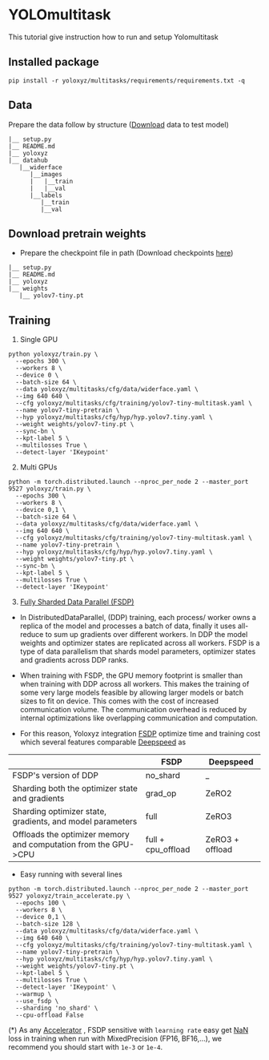 # YOLOmultitask
This tutorial give instruction how to run and setup Yolomultitask

## Installed package
```
pip install -r yoloxyz/multitasks/requirements/requirements.txt -q
```

## Data
Prepare the data follow by structure ([Download](https://drive.google.com/drive/folders/1vjAJUxpThYOlOp4bSLDg6rFZyYd4ZsHc?usp=sharing) data to test model)
```
|__ setup.py
|__ README.md
|__ yoloxyz
|__ datahub
   |__widerface
      |__images
      |   |__train
      |   |__val
      |__labels
         |__train
         |__val
```

## Download pretrain weights
- Prepare the checkpoint file in path (Download checkpoints [here](https://github.com/WongKinYiu/yolov7/releases/download/v0.1/yolov7-tiny.pt))
```
|__ setup.py
|__ README.md
|__ yoloxyz
|__ weights
   |__ yolov7-tiny.pt 
```

## Training

1. Single GPU
```
python yoloxyz/train.py \
  --epochs 300 \
  --workers 8 \
  --device 0 \
  --batch-size 64 \
  --data yoloxyz/multitasks/cfg/data/widerface.yaml \
  --img 640 640 \
  --cfg yoloxyz/multitasks/cfg/training/yolov7-tiny-multitask.yaml \
  --name yolov7-tiny-pretrain \
  --hyp yoloxyz/multitasks/cfg/hyp/hyp.yolov7.tiny.yaml \
  --weight weights/yolov7-tiny.pt \
  --sync-bn \
  --kpt-label 5 \
  --multilosses True \
  --detect-layer 'IKeypoint'
```

2. Multi GPUs
```
python -m torch.distributed.launch --nproc_per_node 2 --master_port 9527 yoloxyz/train.py \
  --epochs 300 \
  --workers 8 \
  --device 0,1 \
  --batch-size 64 \
  --data yoloxyz/multitasks/cfg/data/widerface.yaml \
  --img 640 640 \
  --cfg yoloxyz/multitasks/cfg/training/yolov7-tiny-multitask.yaml \
  --name yolov7-tiny-pretrain \
  --hyp yoloxyz/multitasks/cfg/hyp/hyp.yolov7.tiny.yaml \
  --weight weights/yolov7-tiny.pt \
  --sync-bn \
  --kpt-label 5 \
  --multilosses True \
  --detect-layer 'IKeypoint'
```

3. [Fully Sharded Data Parallel (FSDP)](https://pytorch.org/tutorials/intermediate/FSDP_tutorial.html)
- In DistributedDataParallel, (DDP) training, each process/ worker owns a replica of the model and processes a batch of data, finally it uses all-reduce to sum up gradients over different workers. In DDP the model weights and optimizer states are replicated across all workers. FSDP is a type of data parallelism that shards model parameters, optimizer states and gradients across DDP ranks.

- When training with FSDP, the GPU memory footprint is smaller than when training with DDP across all workers. This makes the training of some very large models feasible by allowing larger models or batch sizes to fit on device. This comes with the cost of increased communication volume. The communication overhead is reduced by internal optimizations like overlapping communication and computation.

- For this reason, Yoloxyz integration [FSDP](https://pytorch.org/docs/stable/fsdp.html#torch.distributed.fsdp.FullyShardedDataParallel) optimize time and training cost which several features comparable [Deepspeed](https://www.microsoft.com/en-us/research/blog/zero-deepspeed-new-system-optimizations-enable-training-models-with-over-100-billion-parameters/) as

|   | FSDP | Deepspeed |
| ------------- | ------------- | ------------- |
|  FSDP's version of DDP |  no_shard | _  |
| Sharding both the optimizer state and gradients  | grad_op  | ZeRO2  |
| Sharding optimizer state, gradients, and model parameters  | full  | ZeRO3 |
| Offloads the optimizer memory and computation from the GPU->CPU | full + cpu_offload | ZeRO3 + offload |


- Easy running with several lines
```
python -m torch.distributed.launch --nproc_per_node 2 --master_port 9527 yoloxyz/train_accelerate.py \
  --epochs 100 \
  --workers 8 \
  --device 0,1 \
  --batch-size 128 \
  --data yoloxyz/multitasks/cfg/data/widerface.yaml \
  --img 640 640 \
  --cfg yoloxyz/multitasks/cfg/training/yolov7-tiny-multitask.yaml \
  --name yolov7-tiny-pretrain \
  --hyp yoloxyz/multitasks/cfg/hyp/hyp.yolov7.tiny.yaml \
  --weight weights/yolov7-tiny.pt \
  --kpt-label 5 \
  --multilosses True \
  --detect-layer 'IKeypoint' \
  --warmup \
  --use_fsdp \
  --sharding 'no_shard' \
  --cpu-offload False
```
(*) As any [Accelerator](https://github.com/huggingface/accelerate) , FSDP sensitive with `learning rate` easy get [NaN](https://github.com/huggingface/accelerate/issues/2402) loss in training when run with MixedPrecision (FP16, BF16,...), we recommend you should start with `1e-3` or `1e-4`.